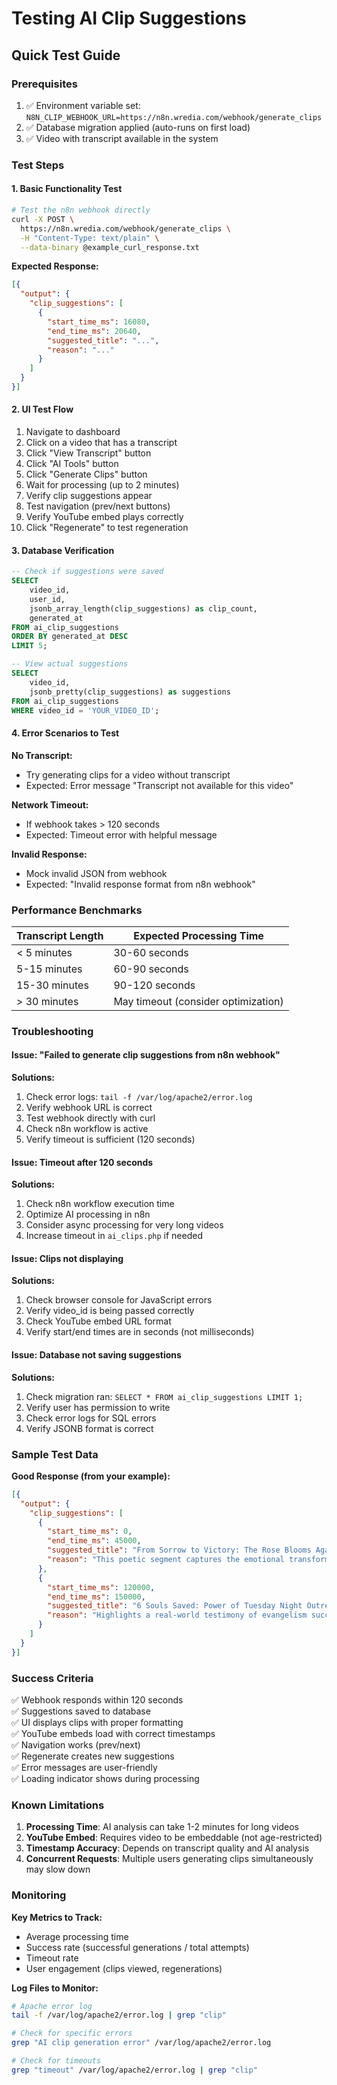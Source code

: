 # Testing AI Clip Suggestions

## Quick Test Guide

### Prerequisites
1. ✅ Environment variable set: `N8N_CLIP_WEBHOOK_URL=https://n8n.wredia.com/webhook/generate_clips`
2. ✅ Database migration applied (auto-runs on first load)
3. ✅ Video with transcript available in the system

### Test Steps

#### 1. Basic Functionality Test
```bash
# Test the n8n webhook directly
curl -X POST \
  https://n8n.wredia.com/webhook/generate_clips \
  -H "Content-Type: text/plain" \
  --data-binary @example_curl_response.txt
```

**Expected Response:**
```json
[{
  "output": {
    "clip_suggestions": [
      {
        "start_time_ms": 16080,
        "end_time_ms": 20640,
        "suggested_title": "...",
        "reason": "..."
      }
    ]
  }
}]
```

#### 2. UI Test Flow
1. Navigate to dashboard
2. Click on a video that has a transcript
3. Click "View Transcript" button
4. Click "AI Tools" button
5. Click "Generate Clips" button
6. Wait for processing (up to 2 minutes)
7. Verify clip suggestions appear
8. Test navigation (prev/next buttons)
9. Verify YouTube embed plays correctly
10. Click "Regenerate" to test regeneration

#### 3. Database Verification
```sql
-- Check if suggestions were saved
SELECT 
    video_id, 
    user_id, 
    jsonb_array_length(clip_suggestions) as clip_count,
    generated_at 
FROM ai_clip_suggestions 
ORDER BY generated_at DESC 
LIMIT 5;

-- View actual suggestions
SELECT 
    video_id,
    jsonb_pretty(clip_suggestions) as suggestions
FROM ai_clip_suggestions 
WHERE video_id = 'YOUR_VIDEO_ID';
```

#### 4. Error Scenarios to Test

**No Transcript:**
- Try generating clips for a video without transcript
- Expected: Error message "Transcript not available for this video"

**Network Timeout:**
- If webhook takes > 120 seconds
- Expected: Timeout error with helpful message

**Invalid Response:**
- Mock invalid JSON from webhook
- Expected: "Invalid response format from n8n webhook"

### Performance Benchmarks

| Transcript Length | Expected Processing Time |
|-------------------|-------------------------|
| < 5 minutes       | 30-60 seconds          |
| 5-15 minutes      | 60-90 seconds          |
| 15-30 minutes     | 90-120 seconds         |
| > 30 minutes      | May timeout (consider optimization) |

### Troubleshooting

#### Issue: "Failed to generate clip suggestions from n8n webhook"
**Solutions:**
1. Check error logs: `tail -f /var/log/apache2/error.log`
2. Verify webhook URL is correct
3. Test webhook directly with curl
4. Check n8n workflow is active
5. Verify timeout is sufficient (120 seconds)

#### Issue: Timeout after 120 seconds
**Solutions:**
1. Check n8n workflow execution time
2. Optimize AI processing in n8n
3. Consider async processing for very long videos
4. Increase timeout in `ai_clips.php` if needed

#### Issue: Clips not displaying
**Solutions:**
1. Check browser console for JavaScript errors
2. Verify video_id is being passed correctly
3. Check YouTube embed URL format
4. Verify start/end times are in seconds (not milliseconds)

#### Issue: Database not saving suggestions
**Solutions:**
1. Check migration ran: `SELECT * FROM ai_clip_suggestions LIMIT 1;`
2. Verify user has permission to write
3. Check error logs for SQL errors
4. Verify JSONB format is correct

### Sample Test Data

**Good Response (from your example):**
```json
[{
  "output": {
    "clip_suggestions": [
      {
        "start_time_ms": 0,
        "end_time_ms": 45000,
        "suggested_title": "From Sorrow to Victory: The Rose Blooms Again",
        "reason": "This poetic segment captures the emotional transformation..."
      },
      {
        "start_time_ms": 120000,
        "end_time_ms": 150000,
        "suggested_title": "6 Souls Saved: Power of Tuesday Night Outreach",
        "reason": "Highlights a real-world testimony of evangelism success..."
      }
    ]
  }
}]
```

### Success Criteria

✅ Webhook responds within 120 seconds  
✅ Suggestions saved to database  
✅ UI displays clips with proper formatting  
✅ YouTube embeds load with correct timestamps  
✅ Navigation works (prev/next)  
✅ Regenerate creates new suggestions  
✅ Error messages are user-friendly  
✅ Loading indicator shows during processing  

### Known Limitations

1. **Processing Time**: AI analysis can take 1-2 minutes for long videos
2. **YouTube Embed**: Requires video to be embeddable (not age-restricted)
3. **Timestamp Accuracy**: Depends on transcript quality and AI analysis
4. **Concurrent Requests**: Multiple users generating clips simultaneously may slow down

### Monitoring

**Key Metrics to Track:**
- Average processing time
- Success rate (successful generations / total attempts)
- Timeout rate
- User engagement (clips viewed, regenerations)

**Log Files to Monitor:**
```bash
# Apache error log
tail -f /var/log/apache2/error.log | grep "clip"

# Check for specific errors
grep "AI clip generation error" /var/log/apache2/error.log

# Check for timeouts
grep "timeout" /var/log/apache2/error.log | grep "clip"
```
